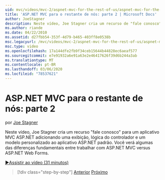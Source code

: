 ```yaml
---
uid: mvc/videos/mvc-2/aspnet-mvc-for-the-rest-of-us/aspnet-mvc-for-the-rest-of-us-part-2
title: 'ASP.NET MVC para o restante de nós: parte 2 | Microsoft Docs'
author: JoeStagner
description: Neste vídeo, Joe Stagner cria um recurso de "fale conosco" para um aplicativo MVC ASP.NET adicionando uma exibição, a lógica do controlador e um modelo personalizado a t...
ms.author: riande
ms.date: 04/22/2010
ms.assetid: d27fbb54-353f-4d79-b465-403ff8e0538b
msc.legacyurl: /mvc/videos/mvc-2/aspnet-mvc-for-the-rest-of-us/aspnet-mvc-for-the-rest-of-us-part-2
msc.type: video
ms.openlocfilehash: 17a144dfe2fb9f34ceb15644b44828ec6aeaf577
ms.sourcegitcommit: e7e91932a6e91a63e2e46417626f39d6b244a3ab
ms.translationtype: MT
ms.contentlocale: pt-BR
ms.lasthandoff: 03/06/2020
ms.locfileid: "78537621"
---
```

# <a name="aspnet-mvc-for-the-rest-of-us-part-2"></a>ASP.NET MVC para o restante de nós: parte 2

por [Joe Stagner](https://github.com/JoeStagner)

Neste vídeo, Joe Stagner cria um recurso "fale conosco" para um aplicativo MVC ASP.NET adicionando uma exibição, lógica do controlador e um modelo personalizado ao aplicativo ASP.NET padrão. Você verá algumas das diferenças fundamentais entre trabalhar com ASP.NET MVC versus ASP.NET Web Forms.

[&#9654;Assistir ao vídeo (31 minutos)](https://channel9.msdn.com/Blogs/ASP-NET-Site-Videos/aspnet-mvc-for-the-rest-of-us-part-2)

> [!div class="step-by-step"]
> [Anterior](aspnet-mvc-for-the-rest-of-us-part-1.md)
> [Próximo](aspnet-mvc-for-the-rest-of-us-part-3.md)
